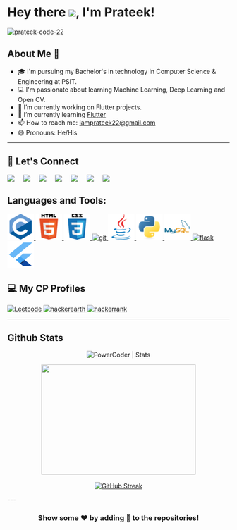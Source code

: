 
# Hey there <img src="https://github.com/TheDudeThatCode/TheDudeThatCode/blob/master/Assets/Hi.gif" width="29px">, I'm Prateek!

<p align="left"> <img src="https://komarev.com/ghpvc/?username=prateek-code-22" alt="prateek-code-22" /> </p>

## About Me 🚀
- 🎓 I'm pursuing my Bachelor's in technology in Computer Science & Engineering at PSIT. 
- 💻 I'm passionate about learning Machine Learning, Deep Learning and Open CV.
- 🔭 I’m currently working on Flutter projects.
- 🌱 I’m currently learning [Flutter](https://flutter.dev/)
- 📫 How to reach me: iamprateek22@gmail.com
- 😄 Pronouns: He/His

---


## :handshake: Let's Connect
<div align="center">
<a href="mailto:iamprateek22@gmail.com">
  <img align="left" width="36px" src="https://cdn.jsdelivr.net/npm/simple-icons@v3/icons/gmail.svg" />
</a>
<a href="https://www.linkedin.com/in/prateek-singh-b221651aa/">
  <img align="left" width="36px" src="https://cdn.jsdelivr.net/npm/simple-icons@v3/icons/linkedin.svg"  />
</a>
<a href="https://www.instagram.com/_prateek._.singh_/">
    <img align="left" width="36px" src="https://cdn.jsdelivr.net/npm/simple-icons@v3/icons/instagram.svg" />
</a>  
<a href="https://www.facebook.com/profile.php?id=100006002320320">
    <img align="left" width="36px" src="https://cdn.jsdelivr.net/npm/simple-icons@v3/icons/facebook.svg" />
</a>  
<a href="https://www.quora.com/profile/Prateek-Singh-896">
  <img align="left" width="36px" src="https://cdn.jsdelivr.net/npm/simple-icons@v3/icons/quora.svg"  />
</a>
<a href="https://medium.com/@iamprateek22">
  <img align="left" width="36px" src="https://cdn.jsdelivr.net/npm/simple-icons@v3/icons/medium.svg"  />
</a>
<a href="https://stackoverflow.com/users/14714610/prateek-singh">
  <img align="left" width="36px" src="https://cdn.jsdelivr.net/npm/simple-icons@v3/icons/stackoverflow.svg"  />
</a>
</div>

<br />


## Languages and Tools:
  </a> <a href="https://www.cprogramming.com/" target="_blank"> <img src="https://raw.githubusercontent.com/devicons/devicon/master/icons/c/c-original.svg" alt="c" width="60" height="60"/> 
  <a href="https://www.w3.org/html/" target="_blank"> <img src="https://raw.githubusercontent.com/devicons/devicon/master/icons/html5/html5-original-wordmark.svg" alt="html5" width="60" height="60"/> </a> </a> 
</a> <a href="https://www.w3schools.com/css/" target="_blank"> <img src="https://raw.githubusercontent.com/devicons/devicon/master/icons/css3/css3-original-wordmark.svg" alt="css3" width="60" height="60"/> </a> 
<a href="https://www.docker.com/" target="_blank"> <a href="https://git-scm.com/" target="_blank"> <img src="https://www.vectorlogo.zone/logos/git-scm/git-scm-icon.svg" alt="git" width="60" height="60"/> </a>
<a href="https://www.java.com" target="_blank"> <img src="https://raw.githubusercontent.com/devicons/devicon/master/icons/java/java-original.svg" alt="java" width="60" height="60"/> </a> 
  <a href="https://www.python.org" target="_blank"> <img src="https://raw.githubusercontent.com/devicons/devicon/master/icons/python/python-original.svg" alt="python" width="60" height="60"/> </a>
  <a href="https://developer.mozilla.org/en-US/docs/Web/JavaScript" target="_blank"> <img src="https://raw.githubusercontent.com/devicons/devicon/master/icons/mysql/mysql-original-wordmark.svg" alt="mysql" width="60" height="60"/> </a> <a href="https://nodejs.org" target="_blank"> 
  <a href="https://flask.palletsprojects.com/en/1.1.x/" target="_blank"> <img src="https://api.iconify.design/logos-flask.svg" alt="flask" width="60" height="60"/> </a>
<a href="https://flutter.dev/" target="_blank"> <img src="https://raw.githubusercontent.com/dnfield/flutter_svg/7d374d7107561cbd906d7c0ca26fef02cc01e7c8/example/assets/flutter_logo.svg?sanitize=true" alt="flutter" width="60" height="60"/> </a> 



## 💻 My CP Profiles
</a><a href="https://leetcode.com/iamprateek/" target="_blank"> 
 <img src="https://assets.leetcode.com/users/leetcode/avatar_1568224780.png" alt="Leetcode" width="50" height="50"/> 
</a><a href="https://www.hackerearth.com/@prateekhbec" target="_blank"> 
<img src="https://upload.wikimedia.org/wikipedia/commons/e/e8/HackerEarth_logo.png" alt="hackerearth" width="50" height="50"/> 
</a> <a href="https://www.hackerrank.com/CS1D202?hr_r=1" target="_blank">
<img src="https://upload.wikimedia.org/wikipedia/commons/6/65/HackerRank_logo.png" alt="hackerrank" width="60" height="60"/> </a></p>

---


## Github Stats
<p align="center"> 
  <img src="https://github-readme-stats.vercel.app/api?username=prateek-code-22&show_icons=true&theme=vision-friendly-dark" alt="PowerCoder | Stats" />
 
<p align="center"><img src="https://github-readme-stats.vercel.app/api/top-langs/?username=prateek-code-22&layout=compact&theme=vision-friendly-dark" width="350" height="250" >
</div>
<div align="center">

[![GitHub Streak](https://github-readme-streak-stats.herokuapp.com/?user=prateek-code-22&theme=vision-friendly-dark)](https://github.com/prateek-code-22)
</div>
---

### <p align =" center">  Show some ❤️ by adding 🌟 to the repositories! 
